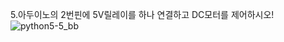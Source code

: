 5.아두이노의 2번핀에 5V릴레이를 하나 연결하고 DC모터를 제어하시오!
![python5-5_bb](https://github.com/user-attachments/assets/ef3c4e3f-2dd5-4956-90e6-66c244773a29)
